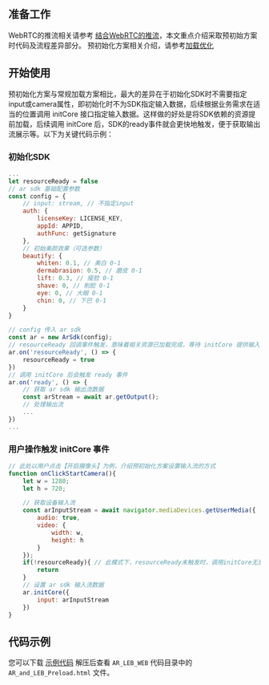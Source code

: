 ## 准备工作
WebRTC的推流相关请参考 [结合WebRTC的推流]()，本文重点介绍采取预初始方案时代码及流程差异部分。
预初始化方案相关介绍，请参考[加载优化]()

## 开始使用

预初始化方案与常规加载方案相比，最大的差异在于初始化SDK时不需要指定input或camera属性，即初始化时不为SDK指定输入数据，后续根据业务需求在适当的位置调用 initCore 接口指定输入数据。这样做的好处是将SDK依赖的资源提前加载，后续调用 initCore 后，SDK的ready事件就会更快地触发，便于获取输出流展示等。以下为关键代码示例：

### 初始化SDK

```js
...
let resourceReady = false
// ar sdk 基础配置参数
const config = {
	// input: stream, // 不指定input
	auth: {
		licenseKey: LICENSE_KEY,
		appId: APPID,
		authFunc: getSignature
	},
	// 初始美颜效果（可选参数）
	beautify: {
		whiten: 0.1, // 美白 0-1
		dermabrasion: 0.5, // 磨皮 0-1
		lift: 0.3, // 瘦脸 0-1
		shave: 0, // 削脸 0-1
		eye: 0, // 大眼 0-1
		chin: 0, // 下巴 0-1
	}
}

// config 传入 ar sdk
const ar = new ArSdk(config);
// resourceReady 回调事件触发，意味着相关资源已加载完成，等待 initCore 提供输入
ar.on('resourceReady', () => {
	resourceReady = true
})
// 调用 initCore 后会触发 ready 事件
ar.on('ready', () => {
	// 获取 ar sdk 输出流数据
	const arStream = await ar.getOutput();
	// 处理输出流
	...
})
...
```
### 用户操作触发 initCore 事件
```js
// 此处以用户点击【开启摄像头】为例，介绍预初始化方案设置输入流的方式
function onClickStartCamera(){
	let w = 1280;
	let h = 720;

	// 获取设备输入流
	const arInputStream = await navigator.mediaDevices.getUserMedia({
		audio: true,
		video: {
			width: w,
			height: h
		}
	});
	if(!resourceReady){ // 此模式下，resourceReady未触发时，调用initCore无意义，业务可以做一些个性化处理
		return
	}
	// 设置 ar sdk 输入流数据
	ar.initCore({
		input: arInputStream
	})
}

```

## 代码示例 [](id:demo)
您可以下载 [示例代码](https://webar-static.tencent-cloud.com/docs/quick-demo/best_practice.zip) 解压后查看 `AR_LEB_WEB` 代码目录中的 `AR_and_LEB_Preload.html` 文件。
